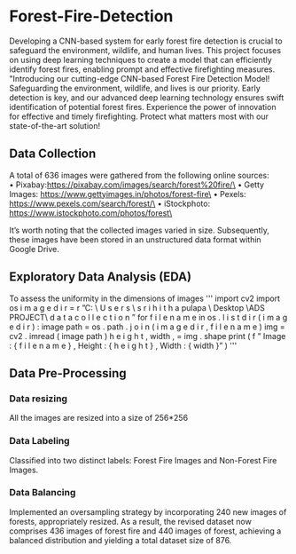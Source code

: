 # Forest-Fire-Detection
Developing a CNN-based system for early forest fire detection is crucial to safeguard the environment, wildlife, and human lives. This project focuses on using deep learning techniques to create a model that can efficiently identify forest fires, enabling prompt and effective firefighting measures.
"Introducing our cutting-edge CNN-based Forest Fire Detection Model! Safeguarding the environment, wildlife, and lives is our priority. Early detection is key, and our advanced deep learning technology ensures swift identification of potential forest fires. Experience the power of innovation for effective and timely firefighting. Protect what matters most with our state-of-the-art solution!

## Data Collection
A total of 636 images were gathered from the following online sources: \
• Pixabay:https://pixabay.com/images/search/forest%20fire/\
• Getty Images: https://www.gettyimages.in/photos/forest-fire\
• Pexels: https://www.pexels.com/search/forest/\
• iStockphoto: https://www.istockphoto.com/photos/forest\

It’s worth noting that the collected images varied in size. Subsequently, these images have been
stored in an unstructured data format within Google Drive.


## Exploratory Data Analysis (EDA)
To assess the uniformity in the dimensions of images
'''
import cv2
import os
i m a g e d i r = r ”C: \ U s e r s \ s r i h i t h a pulapa \ Desktop \ADS PROJECT\ d a t a c o l l e c t i o n ”
for f i l e n a m e in os . l i s t d i r ( i m a g e d i r ) :
image path = os . path . j o i n ( i m a g e d i r , f i l e n a m e )
img = cv2 . imread ( image path )
h e i g h t , width , = img . shape
print ( f ” Image : { f i l e n a m e } , Height : { h e i g h t } , Width : { width }” )
'''

## Data Pre-Processing
### Data resizing
All the images are resized into a size of 256*256

### Data Labeling
Classified into two distinct labels: Forest Fire Images and Non-Forest Fire Images.

### Data Balancing
Implemented an oversampling strategy by incorporating 240 new images of forests,
appropriately resized. As a result, the revised dataset now comprises 436 images of forest fire and 440
images of forest, achieving a balanced distribution and yielding a total dataset size of 876.
